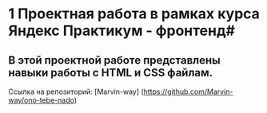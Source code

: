 # 1 Проектная работа в рамках курса Яндекс Практикум - фронтенд#

## В этой проектной работе представлены навыки работы с HTML и CSS файлам. ##

Ссылка на репозиторий: [Marvin-way] (https://github.com/Marvin-way/ono-tebe-nado)